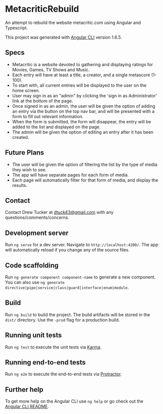 # MetacriticRebuild

An attempt to rebuild the website metacritic.com using Angular and Typescript.

This project was generated with [Angular CLI](https://github.com/angular/angular-cli) version 1.6.5.


## Specs
* Metacritic is a website devoted to gathering and displaying ratings for Movies, Games, TV Shows and Music.
* Each entry will have at least a title, a creator, and a single metascore (1-100).
* To start with, all current entries will be displayed to the user on the home screen.
* User may sign in as an "admin" by clicking the 'sign in as Administrator' link at the bottom of the page.
* Once signed in as an admin, the user will be given the option of adding an entry via the button on the top nav bar, and will be presented with a form to fill out relevant information.
* When the form is submitted, the form will disappear, the entry will be added to the list and displayed on the page.
* The admin will be given the option of editing an entry after it has been created.

## Future Plans
* The user will be given the option of filtering the list by the type of media they wish to see.
* The app will have separate pages for each form of media.
* Each page will automatically filter for that form of media, and display the results.

## Contact

Contact Drew Tucker at dtuck43@gmail.com with any questions/comments/concerns.

## Development server

Run `ng serve` for a dev server. Navigate to `http://localhost:4200/`. The app will automatically reload if you change any of the source files.

## Code scaffolding

Run `ng generate component component-name` to generate a new component. You can also use `ng generate directive|pipe|service|class|guard|interface|enum|module`.

## Build

Run `ng build` to build the project. The build artifacts will be stored in the `dist/` directory. Use the `-prod` flag for a production build.

## Running unit tests

Run `ng test` to execute the unit tests via [Karma](https://karma-runner.github.io).

## Running end-to-end tests

Run `ng e2e` to execute the end-to-end tests via [Protractor](http://www.protractortest.org/).

## Further help

To get more help on the Angular CLI use `ng help` or go check out the [Angular CLI README](https://github.com/angular/angular-cli/blob/master/README.md).
